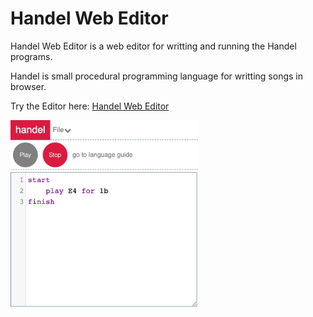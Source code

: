 # Handel Web Editor

Handel Web Editor is a web editor for writting and running the Handel programs.

Handel is small procedural programming language for writting songs in browser.

Try the Editor here: [Handel Web Editor](https://ddj231.github.io/Handel-Web-Editor/)


<img src="./assets/Handel-Thumbnail.png" style="height: 300px; width: 300px">

